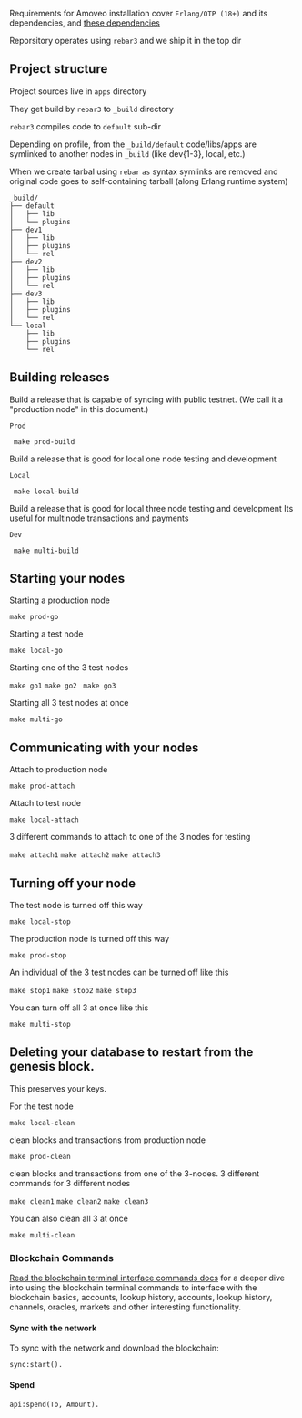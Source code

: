 
Requirements for Amoveo installation cover ```Erlang/OTP (18+)``` and its dependencies, and [these dependencies](getting-started/dependencies.md)

Reporsitory operates using ```rebar3``` and we ship it in the top dir

## Project structure

Project sources live in ```apps``` directory

They get build by ```rebar3``` to ```_build``` directory

```rebar3``` compiles code to ```default``` sub-dir

Depending on profile, from the ```_build/default``` code/libs/apps are symlinked to another nodes in ```_build``` (like dev{1-3}, local, etc.)

When we create tarbal using ```rebar``` ```as``` syntax symlinks are removed and original code goes to self-containing tarball (along Erlang runtime system)

```
_build/
├── default
│   ├── lib
│   └── plugins
├── dev1
│   ├── lib
│   ├── plugins
│   └── rel
├── dev2
│   ├── lib
│   ├── plugins
│   └── rel
├── dev3
│   ├── lib
│   ├── plugins
│   └── rel
└── local
    ├── lib
    ├── plugins
    └── rel
```


## Building releases

Build a release that is capable of syncing with public testnet. (We call it a "production node" in this document.)

```Prod```

``` make prod-build```


Build a release that is good for local one node testing and development

```Local```

``` make local-build```

Build a release that is good for local three node testing and development
Its useful for multinode transactions and payments

```Dev```

``` make multi-build```

## Starting your nodes

Starting a production node

``` make prod-go ```

Starting a test node

``` make local-go ```

Starting one of the 3 test nodes

``` make go1 ``` ``` make go2 ``` ``` make go3```

Starting all 3 test nodes at once

``` make multi-go ```

## Communicating with your nodes

Attach to production node

```
make prod-attach
```

Attach to test node

```
make local-attach
```

3 different commands to attach to one of the 3 nodes for testing

``` make attach1 ``` ``` make attach2 ``` ``` make attach3 ```

## Turning off your node

The test node is turned off this way

``` make local-stop ```

The production node is turned off this way

``` make prod-stop ```

An individual of the 3 test nodes can be turned off like this

``` make stop1 ``` ``` make stop2 ``` ``` make stop3 ```

You can turn off all 3 at once like this

``` make multi-stop ```

## Deleting your database to restart from the genesis block.

This preserves your keys.

For the test node

```
make local-clean
```

clean blocks and transactions from production node

```
make prod-clean
```

clean blocks and transactions from one of the 3-nodes.
3 different commands for 3 different nodes

``` make clean1 ``` ``` make clean2 ``` ``` make clean3 ```

You can also clean all 3 at once

``` make multi-clean ```


### Blockchain Commands
[Read the blockchain terminal interface commands docs](../api/commands.md) for a deeper dive into using the blockchain terminal commands to interface with the blockchain basics, accounts, lookup history, accounts, lookup history, channels, oracles, markets and other interesting functionality.


#### Sync with the network
To sync with the network and download the blockchain: 
```
sync:start().
```


#### Spend
```
api:spend(To, Amount).
```




